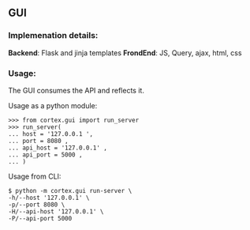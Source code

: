 
## GUI

### Implemenation details:

**Backend**: Flask and jinja templates
**FrondEnd**: JS, Query, ajax, html, css

### Usage:

The GUI consumes the API and reflects it.

Usage as a python module:

``` pycon
>>> from cortex.gui import run_server
>>> run_server(
... host = '127.0.0.1 ',
... port = 8080 ,
... api_host = '127.0.0.1' ,
... api_port = 5000 ,
... )
```

Usage from CLI:

```pycon
$ python -m cortex.gui run-server \
-h/--host '127.0.0.1' \
-p/--port 8080 \
-H/--api-host '127.0.0.1' \
-P/--api-port 5000
```
